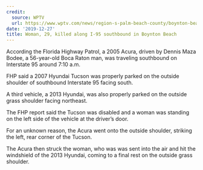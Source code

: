 ```yaml
---
credit:
  source: WPTV
  url: https://www.wptv.com/news/region-s-palm-beach-county/boynton-beach/fhp-investigating-fatal-crash-on-i-95-southbound-in-boynton-beach
date: '2019-12-27'
title: Woman, 29, killed along I-95 southbound in Boynton Beach
---
```



According the Florida Highway Patrol, a 2005 Acura, driven by Dennis Maza Bodee, a 56-year-old Boca Raton man, was traveling southbound on Interstate 95 around 7:10 a.m.

FHP said a 2007 Hyundai Tucson was properly parked on the outside shoulder of southbound Interstate 95 facing south.

A third vehicle, a 2013 Hyundai, was also properly parked on the outside grass shoulder facing northeast.

The FHP report said the Tucson was disabled and a woman was standing on the left side of the vehicle at the driver’s door.

For an unknown reason, the Acura went onto the outside shoulder, striking the left, rear corner of the Tucson.

The Acura then struck the woman, who was was sent into the air and hit the windshield of the 2013 Hyundai, coming to a final rest on the outside grass shoulder.